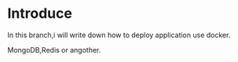 # Introduce

In this branch,i will write down how to deploy application use docker.

MongoDB,Redis or angother.

